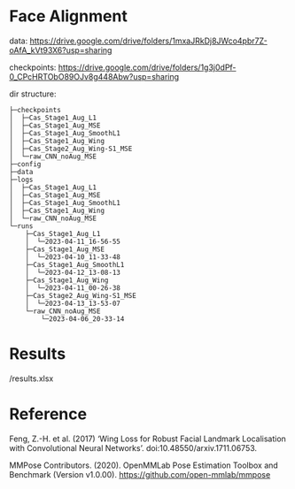 # Face Alignment

data: https://drive.google.com/drive/folders/1mxaJRkDj8JWco4pbr7Z-oAfA_kVt93X6?usp=sharing

checkpoints: https://drive.google.com/drive/folders/1g3j0dPf-0_CPcHRTObO89OJv8g448Abw?usp=sharing

dir structure: 

    ├─checkpoints
    │  ├─Cas_Stage1_Aug_L1
    │  ├─Cas_Stage1_Aug_MSE
    │  ├─Cas_Stage1_Aug_SmoothL1
    │  ├─Cas_Stage1_Aug_Wing
    │  ├─Cas_Stage2_Aug_Wing-S1_MSE
    │  └─raw_CNN_noAug_MSE
    ├─config
    ├─data
    ├─logs
    │  ├─Cas_Stage1_Aug_L1
    │  ├─Cas_Stage1_Aug_MSE
    │  ├─Cas_Stage1_Aug_SmoothL1
    │  ├─Cas_Stage1_Aug_Wing
    │  └─raw_CNN_noAug_MSE
    └─runs
        ├─Cas_Stage1_Aug_L1
        │  └─2023-04-11_16-56-55
        ├─Cas_Stage1_Aug_MSE
        │  └─2023-04-10_11-33-48
        ├─Cas_Stage1_Aug_SmoothL1
        │  └─2023-04-12_13-08-13
        ├─Cas_Stage1_Aug_Wing
        │  └─2023-04-11_00-26-38
        ├─Cas_Stage2_Aug_Wing-S1_MSE
        │  └─2023-04-13_13-53-07
        └─raw_CNN_noAug_MSE
            └─2023-04-06_20-33-14

# Results
/results.xlsx

# Reference
Feng, Z.-H. et al. (2017) ‘Wing Loss for Robust Facial Landmark Localisation with Convolutional Neural Networks’. doi:10.48550/arxiv.1711.06753.

MMPose Contributors. (2020). OpenMMLab Pose Estimation Toolbox and Benchmark (Version v1.0.00). https://github.com/open-mmlab/mmpose
